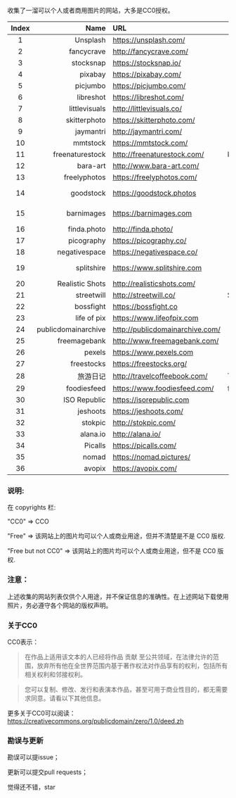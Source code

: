 收集了一溜可以个人或者商用图片的网站，大多是CC0授权。

| Index |                Name | URL                             | Topic  |    Copyrights     | Speed |
| :---: | ------------------: | :------------------------------ | ------ | :---------------: | ----- |
|   1   |            Unsplash | https://unsplash.com/           |        |        Free        |       |
|   2   |          fancycrave | http://fancycrave.com/          |        |        CC0        |       |
|   3   |           stocksnap | https://stocksnap.io/           |        |        CC0        |       |
|   4   |             pixabay | https://pixabay.com/            |        |        CC0        |       |
|   5   |            picjumbo | https://picjumbo.com/           |        |       free        |       |
|   6   |           libreshot | https://libreshot.com/          |        |        CC0        |   |
|   7   |       littlevisuals | http://littlevisuals.co/        |        |        CC0        |   |
|   8   |        skitterphoto | https://skitterphoto.com/       |        |        CC0        |       |
|   9   |           jaymantri | http://jaymantri.com/           |        |        CC0        |       |
|  10   |            mmtstock | https://mmtstock.com/           |        |        CC0        |       |
|  11   |     freenaturestock | http://freenaturestock.com/     | Nature |        CC0        |       |
|  12   |            bara-art | http://www.bara-art.com/        |        |       free        |       |
|  13   |        freelyphotos | https://freelyphotos.com/       |        |        CC0        |       |
|  14   |           goodstock | https://goodstock.photos        |        | free, but not CC0 |       |
|  15   |          barnimages | https://barnimages.com          |        | free, but not CC0 |       |
|  16   |         finda.photo | http://finda.photo/             |        |        CC0        |       |
|  17   |          picography | https://picography.co/          |        |        CC0        |       |
|  18   |       negativespace | https://negativespace.co/       |        |        CC0        |       |
|  19   |          splitshire | https://www.splitshire.com      |        | Free, but not CC0 |       |
|  20   |     Realistic Shots | http://realisticshots.com/      |        |        CC0        |       |
|  21   |          streetwill | http://streetwill.co/           | Street |        CC0        |       |
|  22   |           bossfight | https://bossfight.co            |        |        CC0        |       |
|  23   |         life of pix | https://www.lifeofpix.com       |        |        CC0        |       |
|  24   | publicdomainarchive | http://publicdomainarchive.com/ |        |        CC0        |       |
|  25   |        freemagebank | http://www.freemagebank.com/    |        |       Free        |       |
|  26   |              pexels | https://www.pexels.com          |        |        CC0        |       |
|  27   |          freestocks | https://freestocks.org/         |        |        CC0        |       |
|  28   |            旅游日记 | http://travelcoffeebook.com/    | Travel |        CC0        |       |
|  29   |         foodiesfeed | https://www.foodiesfeed.com/    | food   |        CC0        |       |
|  30   |        ISO Republic | https://isorepublic.com         |        |        CC0        |       |
|  31   |            jeshoots | https://jeshoots.com/           |        |       Free        |       |
|  32   |             stokpic | http://stokpic.com/             |        |       Free        |       |
|  33   |            alana.io | http://alana.io/                |        |        CC0        |       |
|  34   |             Picalls | https://picalls.com/            |        |        CC0        |       |
|  35   |               nomad | https://nomad.pictures/         |        |        CC0        |       |
|  36   |              avopix | https://avopix.com/             |        |        CC0        |       |

### 说明:

在 copyrights 栏:

"CC0" => CCO 

"Free" => 该网站上的图片均可以个人或商业用途，但并不清楚是不是 CC0 版权.

"Free but not CC0" =>  该网站上的图片均可以个人或商业用途，但不是 CC0 版权.

### 注意：

上述收集的网站列表仅供个人用途，并不保证信息的准确性。在上述网站下载使用照片，务必遵守各个网站的版权声明。

### 关于CC0
CC0表示：
>在作品上适用该文本的人已经将作品 贡献 至公共领域，在法律允许的范围，放弃所有他在全世界范围内基于著作权法对作品享有的权利，包括所有相关权利和邻接权利。

>您可以复制、修改、发行和表演本作品，甚至可用于商业性目的，都无需要求同意。请看以下其他信息。

 更多关于CC0可以阅读：https://creativecommons.org/publicdomain/zero/1.0/deed.zh
 
 ### 勘误与更新
 
 勘误可以提issue；
 
 更新可以提交pull requests；
 
 觉得还不错，star
